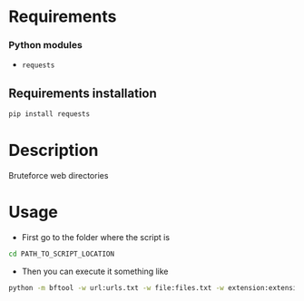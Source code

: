 # Requirements
### Python modules
- `requests`
## Requirements installation
```bash
pip install requests
```
# Description
Bruteforce web directories
# Usage

- First go to the folder where the script is
```bash
cd PATH_TO_SCRIPT_LOCATION
```

- Then you can execute it something like
```bash
python -m bftool -w url:urls.txt -w file:files.txt -w extension:extensions.txt directory-listing.py check_file
```
